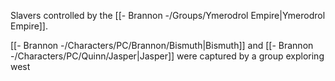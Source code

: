 Slavers controlled by the [[- Brannon -/Groups/Ymerodrol Empire|Ymerodrol Empire]].

[[- Brannon -/Characters/PC/Brannon/Bismuth|Bismuth]] and [[- Brannon -/Characters/PC/Quinn/Jasper|Jasper]] were captured by a group exploring west
